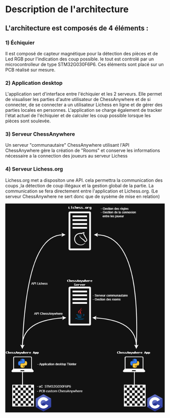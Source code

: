 # Description de l'architecture

## L'architecture est composés de 4 éléments :

### 1) Échiquier
Il est composé de capteur magnétique pour la détection des pièces et de Led RGB pour l'indication des coup possible.
le tout est controlé par un microcontrolleur de type STM32G030F6P6. Ces éléments sont placé sur un PCB réalisé sur mesure. 

### 2) Application desktop
L'application sert d'interface entre l'échiquier et les 2 serveurs. Elle permet de visualiser les parties d'autre utilisateur de ChessAnywhere et de si connecter, de se connecter a un utilisateur Lichess en ligne et de gérer des parties locales en personnes. L'application se charge également de tracker l'état actuel de l'échiquier et de calculer les coup possible lorsque les pièces sont soulevée.

### 3) Serveur ChessAnywhere
Un serveur "communautaire" ChessAnywhere utilisant l'API ChessAnywhere gère la création de "Rooms" et conserve les informations nécessaire a la connection des joueurs au serveur Lichess 

### 4) Serveur Lichess.org
Lichess.org met a dispositon une API. cela permettra la communication des coups ,la détection de coup illégaux et la gestion global de la partie. La communication se fera directement entre l'application et Lichess.org. (Le serveur ChessAnywhere ne sert donc que de sysème de mise en relation)

![architecture global](img/arch_projet.png)
